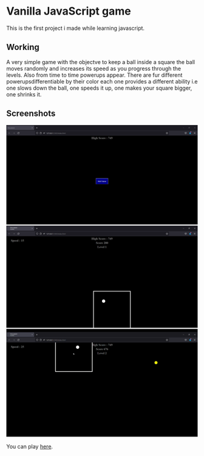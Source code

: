 # Vanilla JavaScript game
This is the first project i made while learning javascript.

## Working
A very simple game with the objectve to keep a ball inside a square the ball moves randomly and increases its speed as you progress through the levels. Also from time to time powerups appear. There are fur different powerupsdifferentiable by their color each one provides a different ability i.e one slows down the ball, one speeds it up, one makes your square bigger, one shrinks it.
## Screenshots

![start](./screenshots/Start.png)
![Game](./screenshots/GamePlay.png)
![Power up](./screenshots/powerUp.png)


You can play [here](https://sajeelhashmi.github.io/game/index.html).